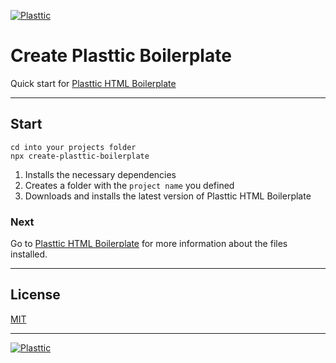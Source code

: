 [![Plasttic](https://plasttic.dev/repo-banner-1400w-boilerplate.png)](https://plasttic.dev)

# Create Plasttic Boilerplate

Quick start for [Plasttic HTML Boilerplate](https://github.com/tojeiro-me/Plasttic-boilerplate)

---

## Start

```
cd into your projects folder
npx create-plasttic-boilerplate
```

1. Installs the necessary dependencies
2. Creates a folder with the `project name` you defined
3. Downloads and installs the latest version of Plasttic HTML Boilerplate

### Next

Go to [Plasttic HTML Boilerplate](https://github.com/tojeiro-me/Plasttic-boilerplate#readme) for more information about the files installed.

---

## License

[MIT](./LICENSE)

---

[![Plasttic](https://plasttic.dev/repo-badge-50h.png)](https://github.com/tojeiro-me/Plasttic)
